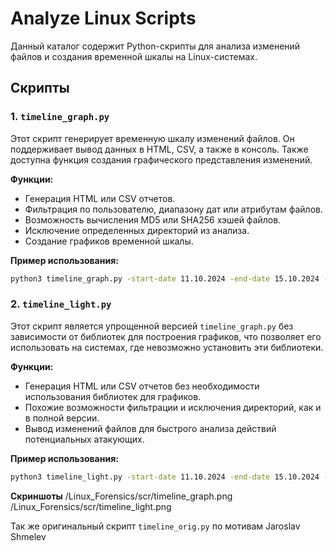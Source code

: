# Analyze Linux Scripts

Данный каталог содержит Python-скрипты для анализа изменений файлов и создания временной шкалы на Linux-системах.

## Скрипты

### 1. `timeline_graph.py`
Этот скрипт генерирует временную шкалу изменений файлов. Он поддерживает вывод данных в HTML, CSV, а также в консоль. Также доступна функция создания графического представления изменений.

**Функции:**
- Генерация HTML или CSV отчетов.
- Фильтрация по пользователю, диапазону дат или атрибутам файлов.
- Возможность вычисления MD5 или SHA256 хэшей файлов.
- Исключение определенных директорий из анализа.
- Создание графиков временной шкалы.

**Пример использования:**
```bash
python3 timeline_graph.py -start-date 11.10.2024 -end-date 15.10.2024 -u clevergod -html -f timeline_report.html -graph
```

### 2. `timeline_light.py`
Этот скрипт является упрощенной версией `timeline_graph.py` без зависимости от библиотек для построения графиков, что позволяет его использовать на системах, где невозможно установить эти библиотеки.

**Функции:**
- Генерация HTML или CSV отчетов без необходимости использования библиотек для графиков.
- Похожие возможности фильтрации и исключения директорий, как и в полной версии.
- Вывод изменений файлов для быстрого анализа действий потенциальных атакующих.

**Пример использования:**
```bash
python3 timeline_light.py -start-date 11.10.2024 -end-date 15.10.2024 -u clevergod -html -f timeline_report.html
```
**Скриншоты**
/Linux_Forensics/scr/timeline_graph.png
/Linux_Forensics/scr/timeline_light.png

Так же оригинальный скрипт `timeline_orig.py` по мотивам Jaroslav Shmelev
